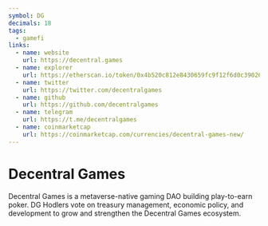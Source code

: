 ```yaml
---
symbol: DG
decimals: 18
tags:
  - gamefi
links:
  - name: website
    url: https://decentral.games
  - name: explorer
    url: https://etherscan.io/token/0x4b520c812e8430659fc9f12f6d0c39026c83588d
  - name: twitter
    url: https://twitter.com/decentralgames
  - name: github
    url: https://github.com/decentralgames
  - name: telegram
    url: https://t.me/decentralgames
  - name: coinmarketcap
    url: https://coinmarketcap.com/currencies/decentral-games-new/
---
```


# Decentral Games

Decentral Games is a metaverse-native gaming DAO building play-to-earn poker. DG Hodlers vote on treasury management, economic policy, and development to grow and strengthen the Decentral Games ecosystem.
